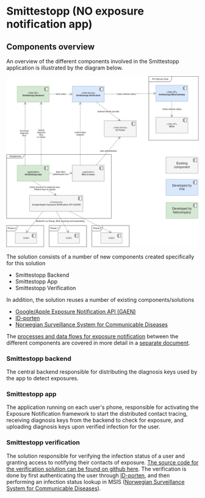 # Smittestopp (NO exposure notification app)

## Components overview

An overview of the different components involved in the Smittestopp application is illustrated by the diagram below.

![Smittestopp components overview](diagrams/Smittestopp_gaen_components_en.png)

The solution consists of a number of new components created specifically for this solution

- Smittestopp Backend
- Smittestopp App
- Smittestopp Verification

In addition, the solution reuses a number of existing components/solutions

- [Google/Apple Exposure Notification API (GAEN)](https://en.wikipedia.org/wiki/Exposure_Notification)
- [ID-porten](http://eid.difi.no/en/id-porten)
- [Norwegian Surveillance System for Communicable Diseases](https://www.fhi.no/en/hn/health-registries/msis/)

The [processes and data flows for exposure notification](gaen-processes.md) between the different components are covered in more detail in a [separate document](gaen-processes.md).

### Smittestopp backend

The central backend responsible for distributing the diagnosis keys used by the app to detect exposures.

### Smittestopp app

The application running on each user's phone, responsible for activating the Exposure Notification framework to start the distributed contact tracing, receiving diagnosis keys from the backend to check for exposure, and uploading diagnosis keys upon verified infection for the user.

### Smittestopp verification

The solution responsible for verifying the infection status of a user and granting access to notifying their contacts of exposure. 
[The source code for the verification solution can be found on github here](https://github.com/folkehelseinstituttet/Fhi.Smittestopp.Verification). The verification is done by first authenticating the user through [ID-porten](http://eid.difi.no/en/id-porten), and then performing an infection status lookup in MSIS ([Norwegian Surveillance System for Communicable Diseases](https://www.fhi.no/en/hn/health-registries/msis/)).


